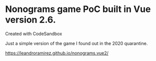 # Nonograms game PoC built in Vue version 2.6.

Created with CodeSandbox

Just a simple version of the game I found out in the 2020 quarantine.

https://leandroramirez.github.io/nonograms.vue2/


[comment]: # (To deploy to a Github page:)
[comment]: # (- Download master branch)
[comment]: # (- Set your "publicPath" value in vue.config.js file.)
[comment]: # (- Run:)
[comment]: # (    npm install)
[comment]: # (    npm run build)
[comment]: # (    git subtree push --prefix dist origin gh-pages)
